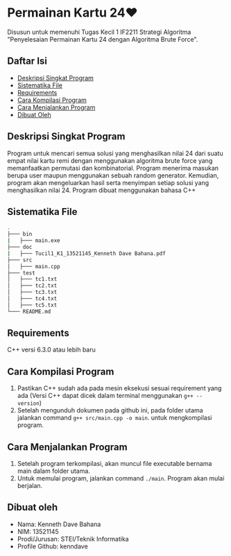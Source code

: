 # Permainan Kartu 24♥
Disusun untuk memenuhi Tugas Kecil 1 IF2211 Strategi Algoritma "Penyelesaian Permainan Kartu 24 dengan Algoritma Brute Force".

## Daftar Isi
* [Deskripsi Singkat Program](#deskripsi-singkat-program)
* [Sistematika File](#sistematika-file)
* [Requirements](#requirements)
* [Cara Kompilasi Program](#cara-kompilasi-program)
* [Cara Menjalankan Program](#cara-menjalankan-program)
* [Dibuat Oleh](#dibuat-oleh)

## Deskripsi Singkat Program
Program untuk mencari semua solusi yang menghasilkan nilai 24 dari suatu empat nilai kartu remi dengan menggunakan algoritma brute force yang memanfaatkan permutasi dan kombinatorial. Program menerima masukan berupa user maupun menggunakan sebuah random generator. Kemudian, program akan mengeluarkan hasil serta menyimpan setiap solusi yang menghasilkan nilai 24. Program dibuat menggunakan bahasa C++
## Sistematika File
```bash
.
├─── bin
|   ├─── main.exe
├─── doc
|   ├─── Tucil1_K1_13521145_Kenneth Dave Bahana.pdf
├─── src
│   ├─── main.cpp
├─── test
│   ├─── tc1.txt
│   ├─── tc2.txt
│   ├─── tc3.txt
│   ├─── tc4.txt
│   ├─── tc5.txt
└─── README.md
```
## Requirements
C++ versi 6.3.0 atau lebih baru

## Cara Kompilasi Program
1. Pastikan C++ sudah ada pada mesin eksekusi sesuai requirement yang ada (Versi C++ dapat dicek dalam terminal menggunakan `g++ --version`)
2. Setelah mengunduh dokumen pada github ini, pada folder utama jalankan command `g++ src/main.cpp -o main`. untuk mengkompilasi program.
## Cara Menjalankan Program
1. Setelah program terkompilasi, akan muncul file executable bernama main dalam folder utama.
2. Untuk memulai program, jalankan command `./main`. Program akan mulai berjalan.

## Dibuat oleh
* Nama: Kenneth Dave Bahana
* NIM: 13521145
* Prodi/Jurusan: STEI/Teknik Informatika
* Profile Github: kenndave
